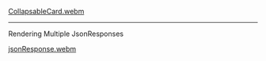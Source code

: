 [CollapsableCard.webm](https://user-images.githubusercontent.com/20522801/236948334-b7ef6088-055b-4f90-8989-7f642e64d06d.webm)

--------------------------------------------------------------------------------------------------------------------------------------
Rendering Multiple JsonResponses

[jsonResponse.webm](https://github.com/Tejjj/CollapsableCardInRecyclerView/assets/20522801/3cd2f6cf-b93a-44b1-ba35-5a5e5d5f41e1)
